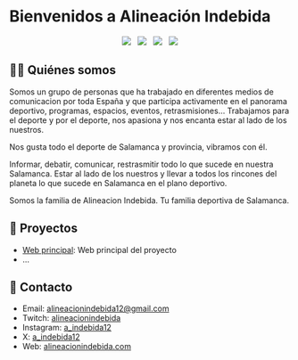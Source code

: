 # Bienvenidos a Alineación Indebida

<p align='center'>
  <a href="https://twitch.com/alineacionindebida"><img src="https://img.shields.io/badge/twitch-9146FF.svg?&style=for-the-badge&logo=twitch&logoColor=white" /></a>
  &nbsp;
  <a href="https://x.com/a_indebida12"><img src="https://img.shields.io/badge/Twitter-000000.svg?&style=for-the-badge&logo=x&logoColor=white" /></a>
  &nbsp;
  <a href="https://instagram.com/a_indebida12"><img src="https://img.shields.io/badge/instagram-%23E4405F.svg?&style=for-the-badge&logo=instagram&logoColor=white" /></a>
  &nbsp;
  <a href="https://alineacionindebida.com"><img src="https://img.shields.io/badge/Web-333.svg?&style=for-the-badge&logo=googlechrome&logoColor=white" /></a>
</p>

## 👨‍💻 Quiénes somos

Somos un grupo de personas que ha trabajado en diferentes medios de comunicacion por toda España y que participa activamente en el panorama deportivo, programas, espacios, eventos, retrasmisiones... Trabajamos para el deporte y por el deporte, nos apasiona y nos encanta estar al lado de los nuestros.

Nos gusta todo el deporte de Salamanca y provincia, vibramos con él.

Informar, debatir, comunicar, restrasmitir todo lo que sucede en nuestra Salamanca. Estar al lado de los nuestros y llevar a todos los rincones del planeta lo que sucede en Salamanca en el plano deportivo.

Somos la familia de Alineacion Indebida. Tu familia deportiva de Salamanca.

## 🔖 Proyectos

- [Web principal](https://github.com/alineacion-indebida/Web): Web principal del proyecto
- ...

## 👀 Contacto

- Email: [alineacionindebida12@gmail.com](mailto:alineacionindebida12@gmail.com)
- Twitch: [alineacionindebida](https://www.twitch.tv/alineacionindebida/)
- Instagram: [a_indebida12](https://instagram.com/a_indebida12)
- X: [a_indebida12](https://x.com/a_indebida12)
- Web: [alineacionindebida.com](https://www.alineacionindebida.com)

